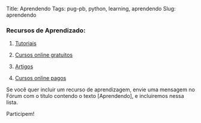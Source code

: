Title: Aprendendo
Tags: pug-pb, python, learning, aprendendo
Slug: aprendendo

### Recursos de Aprendizado:

1. [Tutoriais]({filename}/tutoriais.md)

2. [Cursos online gratuitos]({filename}/cursos.md)

3. [Artigos]({filename}/artigos.md)

4. [Cursos online pagos]({filename}/cursos-pagos.md)


Se você quer incluir um recurso de aprendizagem, envie uma mensagem no Fórum com
o título contendo o texto \[Aprendendo\], e incluiremos nessa lista.

Participem!
